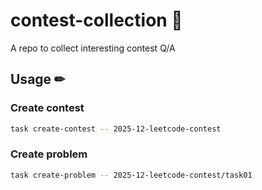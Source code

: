 # contest-collection 📑
A repo to collect interesting contest Q/A

## Usage ✏

### Create contest

```bash
task create-contest -- 2025-12-leetcode-contest
```

### Create problem
```bash
task create-problem -- 2025-12-leetcode-contest/task01
```
